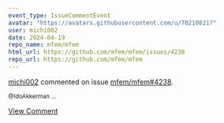 ```yaml
---
event_type: IssueCommentEvent
avatar: "https://avatars.githubusercontent.com/u/70210821?"
user: michi002
date: 2024-04-19
repo_name: mfem/mfem
html_url: https://github.com/mfem/mfem/issues/4238
repo_url: https://github.com/mfem/mfem
---
```


<a href='https://github.com/michi002' target='_blank'>michi002</a> commented on issue <a href='https://github.com/mfem/mfem/issues/4238' target='_blank'>mfem/mfem#4238</a>.

<small>@IdoAkkerman ...</small>

<a href='https://github.com/mfem/mfem/issues/4238' target='_blank'>View Comment</a>